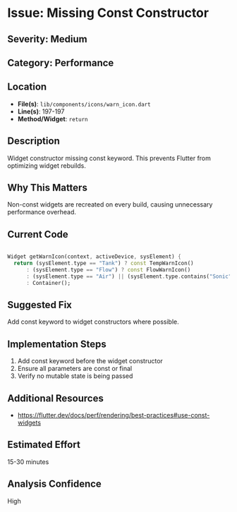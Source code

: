 # Issue: Missing Const Constructor

## Severity: Medium

## Category: Performance

## Location
- **File(s)**: `lib/components/icons/warn_icon.dart`
- **Line(s)**: 197-197
- **Method/Widget**: `return`

## Description
Widget constructor missing const keyword. This prevents Flutter from optimizing widget rebuilds.

## Why This Matters
Non-const widgets are recreated on every build, causing unnecessary performance overhead.

## Current Code
```dart

Widget getWarnIcon(context, activeDevice, sysElement) {
  return (sysElement.type == "Tank") ? const TempWarnIcon()
      : (sysElement.type == "Flow") ? const FlowWarnIcon()
      : (sysElement.type == "Air") || (sysElement.type.contains("Sonic")) ? const PressureWarnIcon() 
      : Container();
```

## Suggested Fix
Add const keyword to widget constructors where possible.

## Implementation Steps
1. Add const keyword before the widget constructor
2. Ensure all parameters are const or final
3. Verify no mutable state is being passed

## Additional Resources
- https://flutter.dev/docs/perf/rendering/best-practices#use-const-widgets

## Estimated Effort
15-30 minutes

## Analysis Confidence
High
